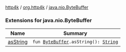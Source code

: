[http4k](../../index.md) / [org.http4k](../index.md) / [java.nio.ByteBuffer](./index.md)

### Extensions for java.nio.ByteBuffer

| Name | Summary |
|---|---|
| [asString](as-string.md) | `fun `[`ByteBuffer`](https://docs.oracle.com/javase/6/docs/api/java/nio/ByteBuffer.html)`.asString(): `[`String`](https://kotlinlang.org/api/latest/jvm/stdlib/kotlin/-string/index.html) |
